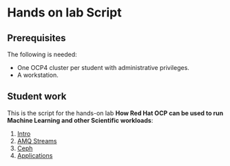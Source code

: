 # Hands on lab Script

## Prerequisites

The following is needed:

* One OCP4 cluster per student with administrative privileges.
* A workstation.

## Student work

This is the script for the hands-on lab **How Red Hat OCP can be used to run Machine Learning and other Scientific workloads**:

1. [Intro](intro/README.md)
2. [AMQ Streams](amq-streams/README.md)
3. [Ceph](ceph/README.md)
4. [Applications](applications/README.md)
